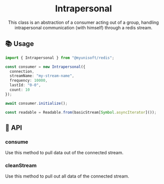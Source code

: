 <h1 align="center">
  Intrapersonal
</h1>

<p align="center">
  This class is an abstraction of a consumer acting out of a group, handling intrapersonal communication (with himself) through a redis stream.
</p>


## 📚 Usage

```ts
import { Intrapersonal } from "@myunisoft/redis";

const consumer = new Intrapersonal({
  connection,
  streamName: "my-stream-name",
  frequency: 10000, 
  lastId: "0-0",
  count: 10
});

await consumer.initialize();

const readable = Readable.from(basicStream[Symbol.asyncIterator]());
```

## 📜 API

### consume

Use this method to pull data out of the connected stream.

### cleanStream

Use this method to pull out all data of the connected stream.
